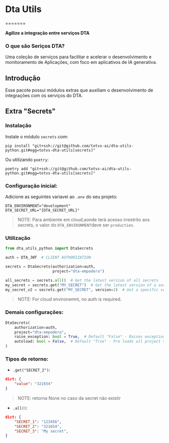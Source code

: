 # Dta Utils
=======

**Agilize a integração entre serviços DTA**


### O que são Seriços DTA?

Uma coleção de serviços para facilitar e acelerar o desenvolvimento e monitoramento de Aplicações, com foco em aplicativos de IA generativa.


## Introdução

Esse pacote possui módulos extras que auxiliam o desenvolvimento de integrações com os serviços do DTA.

## Extra "Secrets"

### Instalação

Instale o módulo `secrets` com:
```shell
pip install "git+ssh://git@github.com/totvs-ai/dta-utils-python.git#egg=totvs-dta-utils[secrets]"
```

Ou utilizando `poetry`:
```shell
poetry add "git+ssh://git@github.com/totvs-ai/dta-utils-python.git#egg=totvs-dta-utils[secrets]"
```

### Configuração inicial:

Adicione as seguintes variavei ao `.env` do seu projeto:
```env
DTA_ENVIRONMENT="development"
DTA_SECRET_URL="{DTA_SECRET_URL}"
```
> NOTE: Para ambiente em cloud,aonde terá acesso irrestrito aos secrets, o valor do `DTA_ENVIRONMENT`deve ser `production`.

### Utilização

```python
from dta_utils_python import DtaSecrets

auth = DTA_JWT  # CLIENT AUTHORIZATION

secrets = DtaSecrets(authorization=auth,
                     project="dta-empodera")

all_secrets = secrets.all()  # Get the latest version of all secrets
my_secret = secrets.get("MY_SECRET")  # Get the latest version of a secret
my_secret_v2 = secrets.get("MY_SECRET", version=2)  # Get a specific version of a secret
```
> NOTE: For cloud environemnt, no auth is required.

### Demais configurações:
```python
DtaSecrets(
    authorization=auth,
    project="dta-empodera",
    raise_exception: bool = True,  # Default "False" - Raises exception in case of secret retrieving error
    autoload: bool = False,  # Default "True" - Pre loads all project secrets during the Class initialization and keep it on memory caching
)
```

### Tipos de retorno:
- `.get("SECRET_2")`:
```json
dict: {
    "value": "321654"
}
```
> NOTE: retorna None no caso da secret não existir

- `.all()`:
```json
dict: {
    "SECRET_1": "123456",
    "SECRET_2": "321654",
    "SECRET_3": "My secret",
}
```
